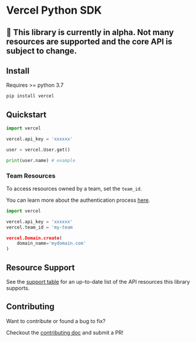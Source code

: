 # Vercel Python SDK

## 🚨 This library is currently in alpha. Not many resources are supported and the core API is subject to change.

## Install

Requires >= python 3.7

```bash
pip install vercel
```

## Quickstart

```python
import vercel

vercel.api_key = 'xxxxxx'

user = vercel.User.get()

print(user.name) # example
```

### Team Resources

To access resources owned by a team, set the `team_id`.

You can learn more about the authentication process [here](/docs/reference/authentication).

```python
import vercel

vercel.api_key = 'xxxxxx'
vercel.team_id = 'my-team

vercel.Domain.create(
    domain_name='mydomain.com'
)
```

## Resource Support

See the [support table](/docs/supported-resources.md) for an up-to-date list of the API resources this library supports.

## Contributing

Want to contribute or found a bug to fix?

Checkout the [contributing doc](/CONTRIBUTING.md) and submit a PR!
